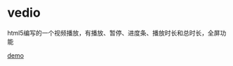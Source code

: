 # vedio
html5编写的一个视频播放，有播放、暂停、进度条、播放时长和总时长，全屏功能

[demo](https://chiuwingyan.github.io/vedio/index.html)
